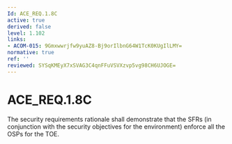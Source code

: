 ```yaml
---
Id: ACE_REQ.1.8C
active: true
derived: false
level: 1.102
links:
- ACOM-015: 9Gmxwwrjfw9yuAZ8-Bj9orIlbnG64W1TcK0KUgIlLMY=
normative: true
ref: ''
reviewed: SYSqKMEyX7xSVAG3C4qnFFuVSVXzvp5vg98CH6UJOGE=
---
```


# ACE_REQ.1.8C

The security requirements rationale shall demonstrate that the SFRs (in conjunction with the security objectives for the environment) enforce all the OSPs for the TOE.